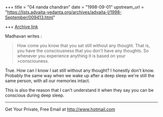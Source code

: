 +++
title = "04 nanda chandran"
date = "1998-09-01"
upstream_url = "https://lists.advaita-vedanta.org/archives/advaita-l/1998-September/009413.html"

+++
[Archive link](https://lists.advaita-vedanta.org/archives/advaita-l/1998-September/009413.html)

Madhavan writes :
>How come you know that you sat still without any thought.  That is,
>you have  the consciousness that you don't have any thoughts.  So
>whenever you experience anything it is based on your >consciouness.

True. How can I know I sat still without any thought? I honestly don't
know. Probably the same way when we wake up after a deep sleep we're
still the same person, with all our memories intact.

This is also the reason that I can't understand it when they say you can
be conscious during deep sleep.

______________________________________________________
Get Your Private, Free Email at http://www.hotmail.com

